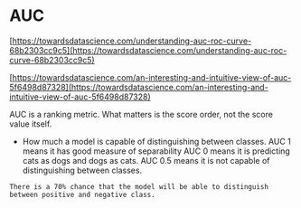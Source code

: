 # AUC

[https://towardsdatascience.com/understanding-auc-roc-curve-68b2303cc9c5](https://towardsdatascience.com/understanding-auc-roc-curve-68b2303cc9c5)

[https://towardsdatascience.com/an-interesting-and-intuitive-view-of-auc-5f6498d87328](https://towardsdatascience.com/an-interesting-and-intuitive-view-of-auc-5f6498d87328)

AUC is a ranking metric. What matters is the score order, not the score value itself.

- How much a model is capable of distinguishing between classes. 
AUC 1 means it has good measure of separability
AUC 0 means it is predicting cats as dogs and dogs as cats. 
AUC 0.5 means it is not capable of distinguishing between classes.

~~~admonish note title="AUC 0.7"
There is a 70% chance that the model will be able to distinguish between positive and negative class.
~~~
